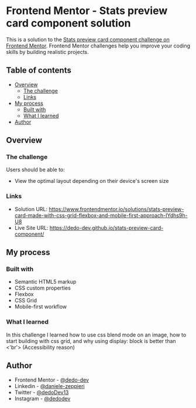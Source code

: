 # Frontend Mentor - Stats preview card component solution

This is a solution to the [Stats preview card component challenge on Frontend Mentor](https://www.frontendmentor.io/challenges/stats-preview-card-component-8JqbgoU62). Frontend Mentor challenges help you improve your coding skills by building realistic projects. 

## Table of contents

- [Overview](#overview)
  - [The challenge](#the-challenge)
  - [Links](#links)
- [My process](#my-process)
  - [Built with](#built-with)
  - [What I learned](#what-i-learned)
- [Author](#author)

## Overview

### The challenge

Users should be able to:

- View the optimal layout depending on their device's screen size

### Links

- Solution URL: https://www.frontendmentor.io/solutions/stats-preview-card-made-with-css-grid-flexbox-and-mobile-first-approach-IYdhs9h-U8
- Live Site URL: https://dedo-dev.github.io/stats-preview-card-component/

## My process

### Built with

- Semantic HTML5 markup
- CSS custom properties
- Flexbox
- CSS Grid
- Mobile-first workflow

### What I learned

In this challenge I learned how to use css blend mode on an image, how to start building with css grid, and why using display: block is better than <'br'> (Accessibility reason)

## Author

- Frontend Mentor - [@dedo-dev](https://www.frontendmentor.io/profile/dedo-dev)
- Linkedin - [@daniele-zeppieri](https://www.linkedin.com/in/daniele-zeppieri-0b1a36252/)
- Twitter - [@dedoDev13](https://twitter.com/dedoDev13)
- Instagram - [@dedodev](https://www.instagram.com/dedodev/)
